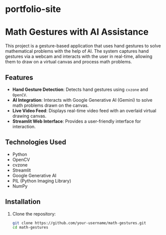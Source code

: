 # portfolio-site
# Math Gestures with AI Assistance

This project is a gesture-based application that uses hand gestures to solve mathematical problems with the help of AI. The system captures hand gestures via a webcam and interacts with the user in real-time, allowing them to draw on a virtual canvas and process math problems.

## Features
- **Hand Gesture Detection**: Detects hand gestures using `cvzone` and `OpenCV`.
- **AI Integration**: Interacts with Google Generative AI (Gemini) to solve math problems drawn on the canvas.
- **Live Video Feed**: Displays real-time video feed with an overlaid virtual drawing canvas.
- **Streamlit Web Interface**: Provides a user-friendly interface for interaction.

## Technologies Used
- Python
- OpenCV
- cvzone
- Streamlit
- Google Generative AI
- PIL (Python Imaging Library)
- NumPy

## Installation
1. Clone the repository:
   ```bash
   git clone https://github.com/your-username/math-gestures.git
   cd math-gestures
